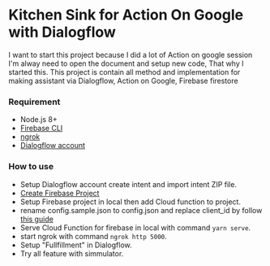 # Kitchen Sink for Action On Google with Dialogflow

I want to start this project because I did a lot of Action on google session I'm alway need to open the document and setup new code, That why I started this. This project is contain all method and implementation for making assistant via Dialogflow, Action on Google, Firebase firestore

### Requirement
* Node.js 8+
* [Firebase CLI](https://github.com/firebase/firebase-tools)
* [ngrok](https://ngrok.com/)
* [Dialogflow account](https://dialogflow.com/)


### How to use
* Setup Dialogflow account create intent and import intent ZIP file. 
* [Create Firebase Project](https://firebase.google.com/)
* Setup Firebase project in local then add Cloud function to project.
* rename config.sample.json to config.json and replace client_id by follow [this guide](https://developers.google.com/actions/identity/google-sign-in) 
* Serve Cloud Function for firebase in local with command `yarn serve`.
* start ngrok with command `ngrok http 5000`.
* Setup "Fullfillment" in Dialogflow.
* Try all feature with simmulator.

